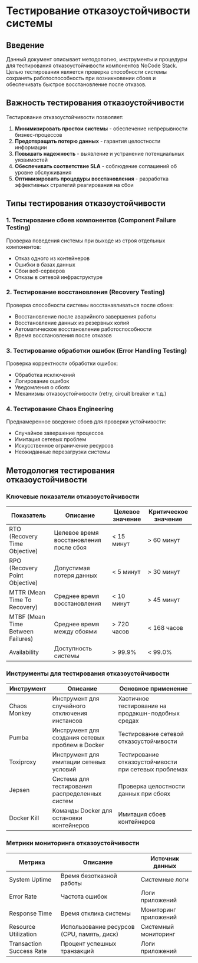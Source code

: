 # Тестирование отказоустойчивости системы

## Введение

Данный документ описывает методологию, инструменты и процедуры для тестирования отказоустойчивости компонентов NoCode Stack. Целью тестирования является проверка способности системы сохранять работоспособность при возникновении сбоев и обеспечивать быстрое восстановление после отказов.

## Важность тестирования отказоустойчивости

Тестирование отказоустойчивости позволяет:

1. **Минимизировать простои системы** - обеспечение непрерывности бизнес-процессов
2. **Предотвращать потерю данных** - гарантия целостности информации
3. **Повышать надежность** - выявление и устранение потенциальных уязвимостей
4. **Обеспечивать соответствие SLA** - соблюдение соглашений об уровне обслуживания
5. **Оптимизировать процедуры восстановления** - разработка эффективных стратегий реагирования на сбои

## Типы тестирования отказоустойчивости

### 1. Тестирование сбоев компонентов (Component Failure Testing)

Проверка поведения системы при выходе из строя отдельных компонентов:

- Отказ одного из контейнеров
- Ошибки в базах данных
- Сбои веб-серверов
- Отказы в сетевой инфраструктуре

### 2. Тестирование восстановления (Recovery Testing)

Проверка способности системы восстанавливаться после сбоев:

- Восстановление после аварийного завершения работы
- Восстановление данных из резервных копий
- Автоматическое восстановление работоспособности
- Время восстановления после отказов

### 3. Тестирование обработки ошибок (Error Handling Testing)

Проверка корректности обработки ошибок:

- Обработка исключений
- Логирование ошибок
- Уведомления о сбоях
- Механизмы отказоустойчивости (retry, circuit breaker и т.д.)

### 4. Тестирование Chaos Engineering

Преднамеренное введение сбоев для проверки устойчивости:

- Случайное завершение процессов
- Имитация сетевых проблем
- Искусственное ограничение ресурсов
- Неожиданные перезагрузки системы

## Методология тестирования отказоустойчивости

### Ключевые показатели отказоустойчивости

| Показатель | Описание | Целевое значение | Критическое значение |
|------------|----------|------------------|---------------------|
| RTO (Recovery Time Objective) | Целевое время восстановления после сбоя | < 15 минут | > 60 минут |
| RPO (Recovery Point Objective) | Допустимая потеря данных | < 5 минут | > 30 минут |
| MTTR (Mean Time To Recovery) | Среднее время восстановления | < 10 минут | > 45 минут |
| MTBF (Mean Time Between Failures) | Среднее время между сбоями | > 720 часов | < 168 часов |
| Availability | Доступность системы | > 99.9% | < 99.0% |

### Инструменты для тестирования отказоустойчивости

| Инструмент | Описание | Основное применение |
|------------|----------|---------------------|
| Chaos Monkey | Инструмент для случайного отключения инстансов | Хаотичное тестирование на продакшн-подобных средах |
| Pumba | Инструмент для создания сетевых проблем в Docker | Тестирование сетевой отказоустойчивости |
| Toxiproxy | Инструмент для имитации сетевых условий | Тестирование отказоустойчивости при сетевых проблемах |
| Jepsen | Система для тестирования распределенных систем | Проверка целостности данных при сбоях |
| Docker Kill | Команды Docker для остановки контейнеров | Имитация сбоев контейнеров |

### Метрики мониторинга отказоустойчивости

| Метрика | Описание | Источник данных |
|---------|----------|-----------------|
| System Uptime | Время безотказной работы | Системные логи |
| Error Rate | Частота ошибок | Логи приложений |
| Response Time | Время отклика системы | Мониторинг приложений |
| Resource Utilization | Использование ресурсов (CPU, память, диск) | Системный мониторинг |
| Transaction Success Rate | Процент успешных транзакций | Логи приложений |
